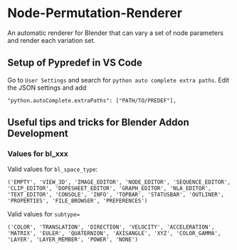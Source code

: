 # Node-Permutation-Renderer
An automatic renderer for Blender that can vary a set of node parameters and render each variation set.

## Setup of Pypredef in VS Code

Go to `User Settings` and search for `python auto complete extra paths`. Edit the JSON settings and add 

```
"python.autoComplete.extraPaths": ["PATH/TO/PREDEF"],
```

## Useful tips and tricks for Blender Addon Development

### Values for bl_xxx

Valid values for `bl_space_type`:

```
('EMPTY', 'VIEW_3D', 'IMAGE_EDITOR', 'NODE_EDITOR', 'SEQUENCE_EDITOR', 'CLIP_EDITOR', 'DOPESHEET_EDITOR', 'GRAPH_EDITOR', 'NLA_EDITOR', 'TEXT_EDITOR', 'CONSOLE', 'INFO', 'TOPBAR', 'STATUSBAR', 'OUTLINER', 'PROPERTIES', 'FILE_BROWSER', 'PREFERENCES')
```

Valid values for `subtype=`
```
('COLOR', 'TRANSLATION', 'DIRECTION', 'VELOCITY', 'ACCELERATION', 'MATRIX', 'EULER', 'QUATERNION', 'AXISANGLE', 'XYZ', 'COLOR_GAMMA', 'LAYER', 'LAYER_MEMBER', 'POWER', 'NONE')
```